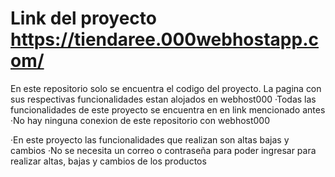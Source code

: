 # Link del proyecto https://tiendaree.000webhostapp.com/
En este repositorio solo se encuentra el codigo del proyecto. La pagina con sus respectivas funcionalidades estan alojados en webhost000
·Todas las funcionalidades de este proyecto se encuentra en en link mencionado antes
·No hay ninguna conexion de este repositorio con webhost000

·En este proyecto las funcionalidades que realizan son altas bajas y cambios
·No se necesita un correo o contraseña para poder ingresar para realizar altas, bajas y cambios de los productos

